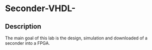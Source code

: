# Seconder-VHDL-

## Description
The main goal of this lab is the design, simulation and downloaded of a seconder into a FPGA.
